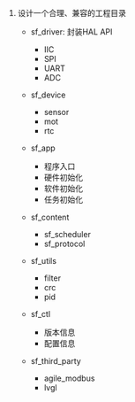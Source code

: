 1. 设计一个合理、兼容的工程目录

   - sf_driver:  封装HAL API
     - IIC
     - SPI
     - UART
     - ADC
   - sf_device
     - sensor
     - mot
     - rtc
   - sf_app
     - 程序入口
     - 硬件初始化
     - 软件初始化
     - 任务初始化

   - sf_content
     - sf_scheduler
     - sf_protocol
   - sf_utils
     - filter
     - crc
     - pid
   - sf_ctl
     - 版本信息
     - 配置信息
   - sf_third_party
     - agile_modbus
     - lvgl